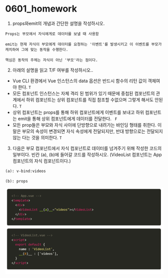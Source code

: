 # 0601_homework

1. props와emit의 개념과 간단한 설명을 작성하시오.

```
Props는 부모에서 자식에게로 데이터를 보낼 때 사용함 

emit는 현재 자식이 부모에게 데이터를 요청하는 '이벤트'를 발생시키고 이 이벤트를 부모가 캐치하여 그에 맞는 동작을 수행한다.

핵심은 동작의 주체는 자식이 아닌 '부모'라는 점이다.
```



2. 아래의 설명을 읽고 T/F 여부를 작성하시오.. 

- Vue CLI 환경에서 Vue 인스턴스의 data 옵션은 반드시 함수의 리턴 값이 객체여야 한다.  `T `
-  모든 컴포넌트 인스턴스는 자체 격리 된 범위가 있기 때문에 중첩된 컴포넌트의 관계에서 하위 컴포넌트는 상위 컴포넌트를 직접 참조할 수없으며 그렇게 해서도 안된다. `T `
-  상위 컴포넌트는 props를 통해 하위 컴포넌트에게 이벤트를 보내고 하위 컴포넌트는 emit을 통해 상위 컴포넌트에게 데이터를 전달한다.  ` F`
-  모든 prop들은 부모와 자식 사이에 단방향으로 내려가는 바인딩 형태를 취한다. 이 말은 부모의 속성이 변경되면 자식 속성에게 전달되지만, 반대 방향으로는 전달되지 않는 다는 것을 의미한다. `T `



3. 다음은 부모 컴포넌트에서 자식 컴포넌트로 데이터를 넘겨주기 위해 작성한 코드의 일부이다. 빈칸 (a), (b)에 들어갈 코드를 작성하시오. (VideoList 컴포넌트는 App 컴포넌트의 자식 컴포넌트이다.)

```
(a): v-bind:videos

(b): props
```



![image-20200601160411724](0601_homework.assets/image-20200601160411724.png)